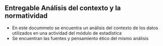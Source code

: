 ## Entregable Análisis del contexto y la normatividad
- En este docummeto se encuentra un análisis del contexto de los datos utilizados en una actividad del módulo de estadística
- Se encuentran las fuentes y pensamiento ético del mismo análisis
